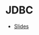 # JDBC

* [Slides](/home/iapereira/Dropbox/ifrs/2022/1sem/bd2022_1sem/aulas/slides-pdf/13_JDBC/slides-exemplo-beamer.pdf)
